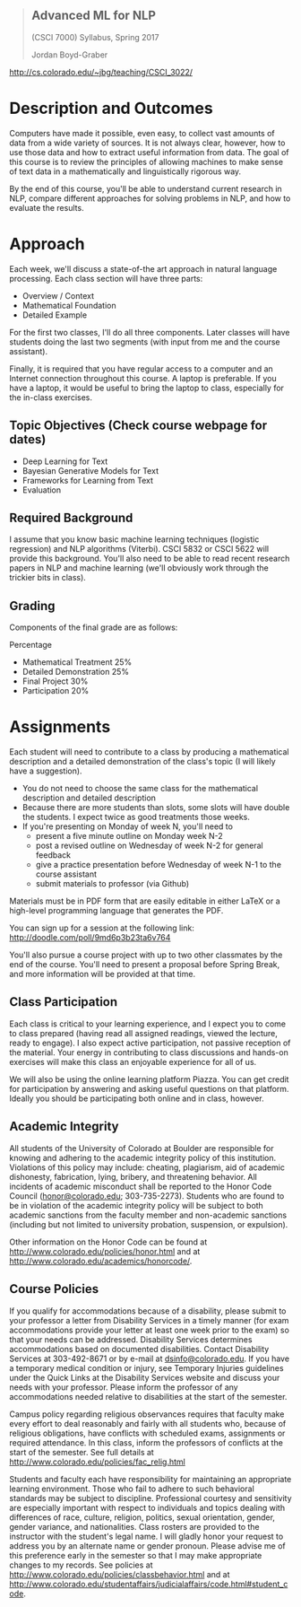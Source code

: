
> ## Advanced ML for NLP
> (CSCI 7000)
> Syllabus, Spring 2017
>
> Jordan Boyd-Graber
>
http://cs.colorado.edu/~jbg/teaching/CSCI_3022/

Description and Outcomes
========================

Computers have made it possible, even easy, to collect vast amounts of
data from a wide variety of sources. It is not always clear, however,
how to use those data and how to extract useful information from
data. The goal of this course is to review the principles of allowing
machines to make sense of text data in a mathematically and
linguistically rigorous way.

By the end of this course, you'll be able to understand current
research in NLP, compare different approaches for solving problems in
NLP, and how to evaluate the results.

Approach
========================

Each week, we'll discuss a state-of-the art approach in natural
language processing. Each class section will have three parts:
* Overview / Context
* Mathematical Foundation
* Detailed Example

For the first two classes, I'll do all three components.  Later
classes will have students doing the last two segments (with input
from me and the course assistant).

Finally, it is required that you have regular access to a computer and
an Internet connection throughout this course. A laptop is
preferable. If you have a laptop, it would be useful to bring the
laptop to class, especially for the in-class exercises.

Topic Objectives (Check course webpage for dates)
-------------------

* Deep Learning for Text
* Bayesian Generative Models for Text
* Frameworks for Learning from Text
* Evaluation

Required Background
---

I assume that you know basic machine learning techniques (logistic
regression) and NLP algorithms (Viterbi).  CSCI 5832 or CSCI 5622 will
provide this background.  You'll also need to be able to read recent
research papers in NLP and machine learning (we'll obviously work
through the trickier bits in class).

Grading
-

Components of the final grade are as follows:

Percentage
* Mathematical Treatment 25%
* Detailed Demonstration 25%
* Final Project 30%
* Participation 20%

Assignments
=

Each student will need to contribute to a class by producing a
mathematical description and a detailed demonstration of the class's
topic (I will likely have a suggestion).
* You do not need to choose the same class for the mathematical description and detailed description
* Because there are more students than slots, some slots will have double the students.  I expect twice as good treatments those weeks.
* If you're presenting on Monday of week N, you'll need to
    * present a five minute outline on Monday week N-2
    * post a revised outline on Wednesday of week N-2 for general feedback
    * give a practice presentation before Wednesday of week N-1 to the course assistant
    * submit materials to professor (via Github) 

Materials must be in PDF form that are easily editable in either LaTeX
or a high-level programming language that generates the PDF.

You can sign up for a session at the following link:
http://doodle.com/poll/9md6p3b23ta6v764

You'll also pursue a course project with up to two other classmates by
the end of the course.  You'll need to present a proposal before
Spring Break, and more information will be provided at that time.

Class Participation
-

Each class is critical to your learning experience, and I expect you
to come to class prepared (having read all assigned readings, viewed
the lecture, ready to engage). I also expect active participation, not
passive reception of the material. Your energy in contributing to
class discussions and hands-on exercises will make this class an
enjoyable experience for all of us.

We will also be using the online learning platform Piazza.  You can
get credit for participation by answering and asking useful questions
on that platform.  Ideally you should be participating both online and
in class, however.

Academic Integrity
-

All students of the University of Colorado at Boulder are responsible
for knowing and adhering to the academic integrity policy of this
institution. Violations of this policy may include: cheating,
plagiarism, aid of academic dishonesty, fabrication, lying, bribery,
and threatening behavior.  All incidents of academic misconduct shall
be reported to the Honor Code Council (honor@colorado.edu;
303-735-2273). Students who are found to be in violation of the
academic integrity policy will be subject to both academic sanctions
from the faculty member and non-academic sanctions (including but not
limited to university probation, suspension, or expulsion).

Other information on the Honor Code can be found at
http://www.colorado.edu/policies/honor.html and at
http://www.colorado.edu/academics/honorcode/.

Course Policies
-

If you qualify for accommodations because of a disability, please
submit to your professor a letter from Disability Services in a timely
manner (for exam accommodations provide your letter at least one week
prior to the exam) so that your needs can be addressed. Disability
Services determines accommodations based on documented
disabilities. Contact Disability Services at 303-492-8671 or by e-mail
at dsinfo@colorado.edu. If you have a temporary medical condition or
injury, see Temporary Injuries guidelines under the Quick Links at the
Disability Services website and discuss your needs with your
professor. Please inform the professor of any accommodations needed
relative to disabilities at the start of the semester.

Campus policy regarding religious observances requires that faculty
make every effort to deal reasonably and fairly with all students who,
because of religious obligations, have conflicts with scheduled exams,
assignments or required attendance. In this class, inform the
professors of conflicts at the start of the semester.  See full
details at http://www.colorado.edu/policies/fac_relig.html

Students and faculty each have responsibility for maintaining an
appropriate learning environment. Those who fail to adhere to such
behavioral standards may be subject to discipline. Professional
courtesy and sensitivity are especially important with respect to
individuals and topics dealing with differences of race, culture,
religion, politics, sexual orientation, gender, gender variance, and
nationalities.  Class rosters are provided to the instructor with the
student's legal name. I will gladly honor your request to address you
by an alternate name or gender pronoun. Please advise me of this
preference early in the semester so that I may make appropriate
changes to my records.  See policies at
http://www.colorado.edu/policies/classbehavior.html and at
http://www.colorado.edu/studentaffairs/judicialaffairs/code.html#student_code.
